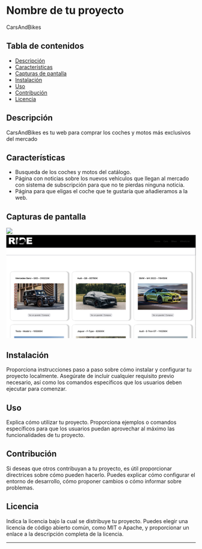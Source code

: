 # Nombre de tu proyecto

CarsAndBikes

## Tabla de contenidos

- [Descripción](#descripción)
- [Características](#características)
- [Capturas de pantalla](#capturas-de-pantalla)
- [Instalación](#instalación)
- [Uso](#uso)
- [Contribución](#contribución)
- [Licencia](#licencia)

## Descripción

CarsAndBikes es tu web para comprar los coches y motos más exclusivos del mercado

## Características

- Busqueda de los coches y motos del catálogo.
- Página con noticias sobre los nuevos vehículos que llegan al mercado con sistema de subscripción para que no te pierdas ninguna noticia.
- Página para que eligas el coche que te gustaría que añadieramos a la web.

## Capturas de pantalla

![](public/assets/Home.png)
![](public/assets/Cars.png)

## Instalación

Proporciona instrucciones paso a paso sobre cómo instalar y configurar tu proyecto localmente. Asegúrate de incluir cualquier requisito previo necesario, así como los comandos específicos que los usuarios deben ejecutar para comenzar.

## Uso

Explica cómo utilizar tu proyecto. Proporciona ejemplos o comandos específicos para que los usuarios puedan aprovechar al máximo las funcionalidades de tu proyecto.

## Contribución

Si deseas que otros contribuyan a tu proyecto, es útil proporcionar directrices sobre cómo pueden hacerlo. Puedes explicar cómo configurar el entorno de desarrollo, cómo proponer cambios o cómo informar sobre problemas.

## Licencia

Indica la licencia bajo la cual se distribuye tu proyecto. Puedes elegir una licencia de código abierto común, como MIT o Apache, y proporcionar un enlace a la descripción completa de la licencia.

---

